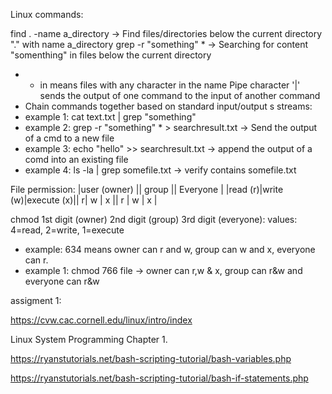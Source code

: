 Linux commands:

find . -name a_directory -> Find files/directories below the current directory "." with name a_directory
grep -r "something" * -> Searching for content "somenthing" in files below the current directory
  - * in means files with any character in the name
Pipe character '|' sends the output of one command to the input of another command
  - Chain commands together based on standard input/output s streams:
  - example 1: cat text.txt | grep "something"
  - example 2: grep -r "something" * > searchresult.txt -> Send the output of a cmd to a new file
  - example 3: echo "hello" >> searchresult.txt -> append the output of a comd into an existing file
  - example 4: ls -la | grep somefile.txt -> verify contains somefile.txt

File permission: 
  |user (owner)                  ||   group  || Everyone  |
  |read (r)|write (w)|execute (x)|| r| w | x || r | w | x |

  chmod 1st digit (owner) 2nd digit (group) 3rd digit (everyone):
  values: 4=read, 2=write, 1=execute
  - example: 634 means owner can r and w, group can w and x, everyone can r.
  - example 1: chmod 766 file -> owner can r,w & x, group can r&w and everyone can r&w


assigment 1:

https://cvw.cac.cornell.edu/linux/intro/index 

Linux System Programming Chapter 1.

https://ryanstutorials.net/bash-scripting-tutorial/bash-variables.php
 
https://ryanstutorials.net/bash-scripting-tutorial/bash-if-statements.php
